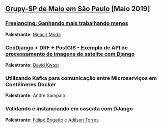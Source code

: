 ## [Grupy-SP de Maio em São Paulo][0] [Maio 2019]

### [Freelancing: Ganhando mais trabalhando menos][1]

**Palestrante:** [Moacir Moda][2]

### [GeoDjango + DRF + PostGIS - Exemplo de API de processamento de imagens de satélite com Django][3]

**Palestrante:** [David Kwast][4]

### Utilizando Kafka para comunicação entre Microserviços em Contêineres Docker

**Palestrante:** Andre Sampaio

### Validando e instanciando em cascata com DJango

**Palestrante:** [Felipe Brigatto][5] e [Adilson Torres][6]

[0]: https://www.meetup.com/pt-BR/Grupy-SP/events/261441215/
[1]: https://docs.google.com/presentation/d/1KGau_AT8hWOZFxtw2ntZaCH0uGUBrAj-g9o0Z5L4na4/edit#slide=id.g5a5f6243a3_0_0
[2]: https://moacirmoda.com/
[3]: https://davidkwast.github.io/slides/geodjango-postgis-drf/#/
[4]: https://github.com/davidkwast
[5]: https://github.com/felipewove
[6]: https://github.com/AdilsonTorres